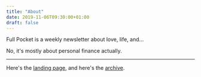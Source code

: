 ```yaml
---
title: "About"
date: 2019-11-06T09:30:00+01:00
draft: false
---
```


Full Pocket is a weekly newsletter about love, life, and...

No, it's mostly about personal finance actually.

<hr/>

Here's the [landing page](https://thatfullpocket.com), and
here's the [archive](https://archive.thatfullpocket.com/post/).
